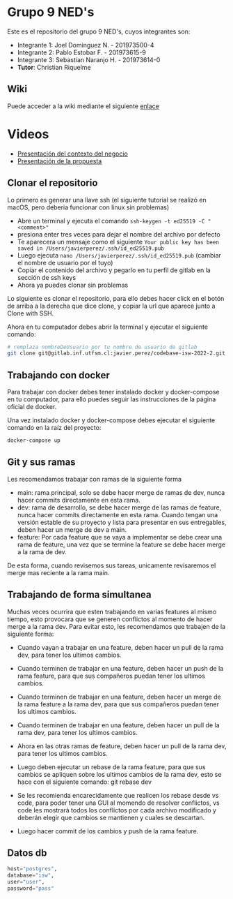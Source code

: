 # Grupo 9 NED's

Este es el repositorio del grupo 9 NED's, cuyos integrantes son:

* Integrante 1: Joel Dominguez N. - 201973500-4
* Integrante 2: Pablo Estobar F. -  201973615-9
* Integrante 3: Sebastian Naranjo H. - 201973614-0
* **Tutor**: Christian Riquelme

## Wiki

Puede acceder a la wiki mediante el siguiente [enlace](https://gitlab.inf.utfsm.cl/pablo.estobar/inf225-2022-2-grupo-09/-/wikis/home) 

# Videos

- [Presentación del contexto del negocio](https://youtu.be/NC5jpBDBrCM)
- [Presentación de la propuesta](https://youtu.be/saKhDmEK148)

## Clonar el repositorio

Lo primero es generar una llave ssh (el siguiente tutorial se realizó en macOS, pero deberia funcionar con linux sin problemas)

* Abre un terminal y ejecuta el comando `ssh-keygen -t ed25519 -C "<comment>"`  
* presiona enter tres veces para dejar el nombre del archivo por defecto
* Te aparecera un mensaje como el siguiente `Your public key has been saved in /Users/javierperez/.ssh/id_ed25519.pub`
* Luego ejecuta `nano /Users/javierperez/.ssh/id_ed25519.pub` (cambiar el nombre de usuario por el tuyo)
* Copiar el contenido del archivo y pegarlo en tu perfil de gitlab en la sección de ssh keys
* Ahora ya puedes clonar sin problemas

Lo siguiente es clonar el repositorio, para ello debes hacer click en el botón de arriba a la derecha que dice clone, y copiar la url que aparece junto a Clone with SSH.

Ahora en tu computador debes abrir la terminal y ejecutar el siguiente comando:  

```bash
# remplaza nombreDeUsuario por tu nombre de usuario de gitlab
git clone git@gitlab.inf.utfsm.cl:javier.perez/codebase-isw-2022-2.git
```

## Trabajando con docker

Para trabajar con docker debes tener instalado docker y docker-compose en tu computador, para ello puedes seguir las instrucciones de la página oficial de docker.

Una vez instalado docker y docker-compose debes ejecutar el siguiente comando en la raíz del proyecto:

```bash
docker-compose up
```

## Git y sus ramas

Les recomendamos trabajar con ramas de la siguiente forma

* main: rama principal, solo se debe hacer merge de ramas de dev, nunca hacer commits directamente en esta rama.
* dev: rama de desarrollo, se debe hacer merge de las ramas de feature, nunca hacer commits directamente en esta rama. Cuando tengan una versión estable de su proyecto y lista para presentar en sus entregables, deben hacer un merge de dev a main.
* feature: Por cada feature que se vaya a implementar se debe crear una rama de feature, una vez que se termine la feature se debe hacer merge a la rama de dev.  

De esta forma, cuando revisemos sus tareas, unicamente revisaremos el merge mas reciente a la rama main.  

## Trabajando de forma simultanea

Muchas veces ocurrira que esten trabajando en varias features al mismo tiempo, esto provocara que se generen conflictos al momento de hacer merge a la rama dev. Para evitar esto, les recomendamos que trabajen de la siguiente forma:

* Cuando vayan a trabajar en una feature, deben hacer un pull de la rama dev, para tener los ultimos cambios.

* Cuando terminen de trabajar en una feature, deben hacer un push de la rama feature, para que sus compañeros puedan tener los ultimos cambios.

* Cuando terminen de trabajar en una feature, deben hacer un merge de la rama feature a la rama dev, para que sus compañeros puedan tener los ultimos cambios.

* Cuando terminen de trabajar en una feature, deben hacer un pull de la rama dev, para tener los ultimos cambios.

* Ahora en las otras ramas de feature, deben hacer un pull de la rama dev, para tener los ultimos cambios.

* Luego deben ejecutar un rebase de la rama feature, para que sus cambios se apliquen sobre los ultimos cambios de la rama dev, esto se hace con el siguiente comando: git rebase dev

* Se les recomienda encarecidamente que realicen los rebase desde vs code, para poder tener una GUI al momendo de resolver conflictos, vs code les mostrará todos los conflictos por cada archivo modificado y deberán elegir que cambios se mantienen y cuales se descartan.

* Luego hacer commit de los cambios y push de la rama feature.

## Datos db 
```py
host="postgres",
database="isw",
user="user",
password="pass"

```

